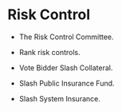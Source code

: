 # Risk Control


* The Risk Control Committee.

* Rank risk controls.

* Vote Bidder Slash Collateral.

* Slash Public Insurance Fund.

* Slash System Insurance.